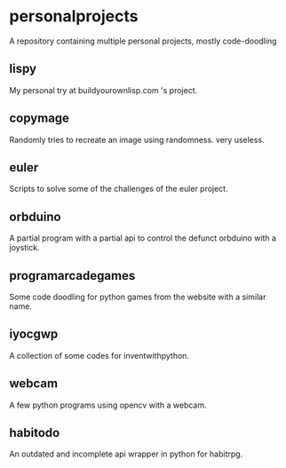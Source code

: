 # personalprojects
A repository containing multiple personal projects, mostly code-doodling

## lispy

My personal try at buildyourownlisp.com 's project.

## copymage

Randomly tries to recreate an image using randomness. very useless.

## euler

Scripts to solve some of the challenges of the euler project.

## orbduino

A partial program with a partial api to control the defunct orbduino with a joystick.

## programarcadegames

Some code doodling for python games from the website with a similar name.

## iyocgwp

A collection of some codes for inventwithpython.

## webcam

A few python programs using opencv with a webcam.

## habitodo

An outdated and incomplete api wrapper in python for habitrpg.
